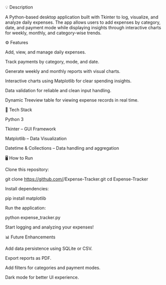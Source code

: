 
💡 Description

A Python-based desktop application built with Tkinter to log, visualize, and analyze daily expenses. The app allows users to add expenses by category, date, and payment mode while displaying insights through interactive charts for weekly, monthly, and category-wise trends.

⚙️ Features

Add, view, and manage daily expenses.

Track payments by category, mode, and date.

Generate weekly and monthly reports with visual charts.

Interactive charts using Matplotlib for clear spending insights.

Data validation for reliable and clean input handling.

Dynamic Treeview table for viewing expense records in real time.

🧰 Tech Stack

Python 3

Tkinter – GUI Framework

Matplotlib – Data Visualization

Datetime & Collections – Data handling and aggregation

🖥️ How to Run

Clone this repository:

git clone https://github.com/<your-username>/Expense-Tracker.git
cd Expense-Tracker


Install dependencies:

pip install matplotlib


Run the application:

python expense_tracker.py


Start logging and analyzing your expenses!

📊 Future Enhancements

Add data persistence using SQLite or CSV.

Export reports as PDF.

Add filters for categories and payment modes.

Dark mode for better UI experience.

